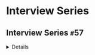 # Interview Series

## Interview Series `#`57

<details>

### 1.Seating Arrangement

<details>

### Question Link [here](https://practice.geeksforgeeks.org/contest/interview-series-57/problems/)

Question

### Solution

<details>

```c++
// { Driver Code Starts
//Initial Template for C++

#include <bits/stdc++.h>
using namespace std;


// } Driver Code Ends
//User function Template for C++

class Solution{
  public:

  bool can_place(int index, int m, vector<int>&seats){
      if((index < m-1 and seats[index+1]==1) or (index >0 and seats[index-1]==1)) return false;

      return true;
  }

  bool is_possible_to_get_seats(int n, int m, vector<int>& seats){
      // Write your code here.
      for(int i = 0; i<m; i++) {

          if(seats[i]== 1) i++;
          else{
              if(can_place(i,m,seats)){
                  n--;
                  i++;
              }else{
                  continue;
              }
          }
      }
      if (n > 0)   return false;

      return true;
  }
};

// { Driver Code Starts.

int main(){

  int t;
  cin >> t;
  while (t--) {
      int n;
      cin >> n;
      int m;
      cin >> m;
      vector<int> seats(m);
      for (int i = 0; i < m; i++) {
          cin >> seats[i];
      }
      Solution obj;
      if (obj.is_possible_to_get_seats(n, m, seats)) {
          cout << "Yes" << endl;
      }
      else {
          cout << "No" << endl;
      }
  }
}
// } Driver Code Ends
```

</details>

</details>

---

</details>
